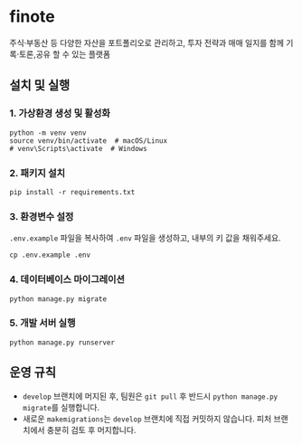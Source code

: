 # finote

주식·부동산 등 다양한 자산을 포트폴리오로 관리하고, 투자 전략과 매매 일지를 함께 기록·토론,공유 할 수 있는 플랫폼

## 설치 및 실행

### 1. 가상환경 생성 및 활성화

```shell
python -m venv venv
source venv/bin/activate  # macOS/Linux
# venv\Scripts\activate  # Windows
```

### 2. 패키지 설치

```shell
pip install -r requirements.txt
```

### 3. 환경변수 설정

`.env.example` 파일을 복사하여 `.env` 파일을 생성하고, 내부의 키 값을 채워주세요.

```shell
cp .env.example .env
```

### 4. 데이터베이스 마이그레이션

```shell
python manage.py migrate
```

### 5. 개발 서버 실행

```shell
python manage.py runserver
```

## 운영 규칙

- `develop` 브랜치에 머지된 후, 팀원은 `git pull` 후 반드시 `python manage.py migrate`를 실행합니다.
- 새로운 `makemigrations`는 `develop` 브랜치에 직접 커밋하지 않습니다. 피처 브랜치에서 충분히 검토 후 머지합니다.
